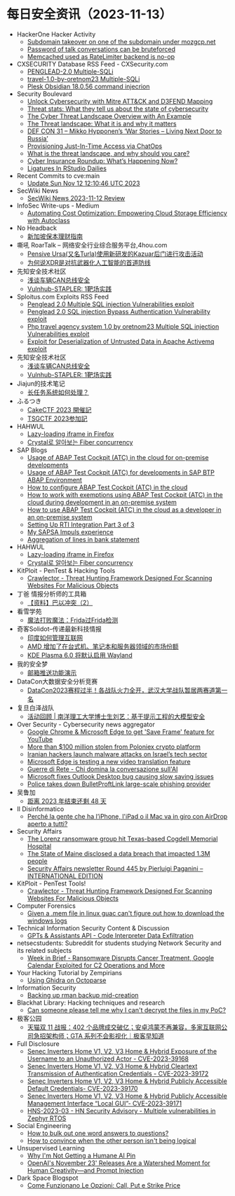# 每日安全资讯（2023-11-13）

- HackerOne Hacker Activity
  - [Subdomain takeover on one of the subdomain under mozgcp.net](https://hackerone.com/reports/2190380)
  - [Password of talk conversations can be bruteforced](https://hackerone.com/reports/2094473)
  - [Memcached used as RateLimiter backend is no-op](https://hackerone.com/reports/2110945)
- CXSECURITY Database RSS Feed - CXSecurity.com
  - [PENGLEAD-2.0 Multiple-SQLi](https://cxsecurity.com/issue/WLB-2023110012)
  - [travel-1.0-by-oretnom23 Multiple-SQLi](https://cxsecurity.com/issue/WLB-2023110011)
  - [Plesk Obsidian 18.0.56 command injecrion](https://cxsecurity.com/issue/WLB-2023110010)
- Security Boulevard
  - [Unlock Cybersecurity with Mitre ATT&CK and D3FEND Mapping](https://securityboulevard.com/2023/11/unlock-cybersecurity-with-mitre-attck-and-d3fend-mapping/)
  - [Threat stats: What they tell us about the state of cybersecurity](https://securityboulevard.com/2023/11/threat-stats-what-they-tell-us-about-the-state-of-cybersecurity/)
  - [The Cyber Threat Landscape Overview with An Example](https://securityboulevard.com/2023/11/the-cyber-threat-landscape-overview-with-an-example/)
  - [The Threat landscape: What it is and why it matters](https://securityboulevard.com/2023/11/the-threat-landscape-what-it-is-and-why-it-matters/)
  - [DEF CON 31 – Mikko Hypponen’s ‘War Stories – Living Next Door to Russia’](https://securityboulevard.com/2023/11/def-con-31-mikko-hypponens-war-stories-living-next-door-to-russia/)
  - [Provisioning Just-In-Time Access via ChatOps](https://securityboulevard.com/2023/11/provisioning-just-in-time-access-via-chatops/)
  - [What is the threat landscape, and why should you care?](https://securityboulevard.com/2023/11/what-is-the-threat-landscape-and-why-should-you-care/)
  - [Cyber Insurance Roundup: What’s Happening Now?](https://securityboulevard.com/2023/11/cyber-insurance-roundup-whats-happening-now/)
  - [Ligatures In RStudio Dailies](https://securityboulevard.com/2023/11/ligatures-in-rstudio-dailies/)
- Recent Commits to cve:main
  - [Update Sun Nov 12 12:10:46 UTC 2023](https://github.com/trickest/cve/commit/88df88cb2d31c79dc53c8c24c829f292df27f139)
- SecWiki News
  - [SecWiki News 2023-11-12 Review](http://www.sec-wiki.com/?2023-11-12)
- InfoSec Write-ups - Medium
  - [Automating Cost Optimization: Empowering Cloud Storage Efficiency with Autoclass](https://infosecwriteups.com/automating-cost-optimization-empowering-cloud-storage-efficiency-with-autoclass-136cfa8709c1?source=rss----7b722bfd1b8d---4)
- No Headback
  - [新加坡保本理财指南](http://xargin.com/invest-in-cash-fund/)
- 嘶吼 RoarTalk – 网络安全行业综合服务平台,4hou.com
  - [Pensive Ursa(又名Turla)使用新研发的Kazuar后门进行攻击活动](https://www.4hou.com/posts/5wvx)
  - [为何说XDR是对抗武器化人工智能的首道防线](https://www.4hou.com/posts/8zyl)
- 先知安全技术社区
  - [浅谈车辆CAN总线安全](https://xz.aliyun.com/t/13028)
  - [Vulnhub-STAPLER: 1靶场实践](https://xz.aliyun.com/t/13027)
- Sploitus.com Exploits RSS Feed
  - [Penglead  2.0 Multiple SQL injection Vulnerabilities exploit](https://sploitus.com/exploit?id=1337DAY-ID-39141&utm_source=rss&utm_medium=rss)
  - [Penglead 2.0 SQL injection Bypass Authentication Vulnerability exploit](https://sploitus.com/exploit?id=1337DAY-ID-39140&utm_source=rss&utm_medium=rss)
  - [Php travel agency system 1.0 by oretnom23 Multiple SQL injection Vulnerabilities exploit](https://sploitus.com/exploit?id=1337DAY-ID-39142&utm_source=rss&utm_medium=rss)
  - [Exploit for Deserialization of Untrusted Data in Apache Activemq exploit](https://sploitus.com/exploit?id=262C6173-6C7E-593E-A599-8E2415B89755&utm_source=rss&utm_medium=rss)
- 先知安全技术社区
  - [浅谈车辆CAN总线安全](https://xz.aliyun.com/t/13028)
  - [Vulnhub-STAPLER: 1靶场实践](https://xz.aliyun.com/t/13027)
- Jiajun的技术笔记
  - [长任务系统如何处理？](https://jiajunhuang.com/articles/2023_11_12-long_running_task.md.html)
- ふるつき
  - [CakeCTF 2023 開催記](https://furutsuki.hatenablog.com/entry/2023/11/12/200529)
  - [TSGCTF 2023参加記](https://furutsuki.hatenablog.com/entry/2023/11/12/121722)
- HAHWUL
  - [Lazy-loading iframe in Firefox](https://www.hahwul.com/2023/11/12/iframe-lazyloading-in-firefox/)
  - [Crystal로 알아보는 Fiber concurrency](https://www.hahwul.com/2023/11/12/fiber-concurrency/)
- SAP Blogs
  - [Usage of ABAP Test Cockpit (ATC) in the cloud for on-premise developments](https://blogs.sap.com/2023/11/12/usage-of-abap-test-cockpit-atc-in-the-cloud-for-on-premise-developments/)
  - [Usage of ABAP Test Cockpit (ATC) for developments in SAP BTP ABAP Environment](https://blogs.sap.com/2023/11/12/usage-of-abap-test-cockpit-atc-for-developments-in-sap-btp-abap-environment/)
  - [How to configure ABAP Test Cockpit (ATC) in the cloud](https://blogs.sap.com/2023/11/12/how-to-configure-abap-test-cockpit-atc-in-the-cloud/)
  - [How to work with exemptions using ABAP Test Cockpit (ATC) in the cloud during development in an on-premise system](https://blogs.sap.com/2023/11/12/how-to-work-with-exemptions-using-abap-test-cockpit-atc-in-the-cloud-during-development-in-an-on-premise-system/)
  - [How to use ABAP Test Cockpit (ATC) in the cloud as a developer in an on-premise system](https://blogs.sap.com/2023/11/12/how-to-use-abap-test-cockpit-atc-in-the-cloud-as-a-developer-in-an-on-premise-system/)
  - [Setting Up RTI Integration Part 3 of 3](https://blogs.sap.com/2023/11/12/setting-up-rti-integration-part-3-of-3/)
  - [My SAPSA Impuls experience](https://blogs.sap.com/2023/11/12/my-sapsa-impuls-experience/)
  - [Aggregation of lines in bank statement](https://blogs.sap.com/2023/11/12/aggregation-of-lines-in-bank-statement/)
- HAHWUL
  - [Lazy-loading iframe in Firefox](https://www.hahwul.com/2023/11/12/iframe-lazyloading-in-firefox/)
  - [Crystal로 알아보는 Fiber concurrency](https://www.hahwul.com/2023/11/12/fiber-concurrency/)
- KitPloit - PenTest & Hacking Tools
  - [Crawlector - Threat Hunting Framework Designed For Scanning Websites For Malicious Objects](http://www.kitploit.com/2023/11/crawlector-threat-hunting-framework.html)
- 丁爸 情报分析师的工具箱
  - [【资料】巴以冲突（2）](https://mp.weixin.qq.com/s?__biz=MzI2MTE0NTE3Mw==&mid=2651140546&idx=1&sn=b4d55105a75f0a819e529003e4363cd2&chksm=f1af46f8c6d8cfee4b857059df0ff64e40df590d2f3e19fc1d60f736740197f1981b8a004f15&scene=58&subscene=0#rd)
- 看雪学苑
  - [魔法打败魔法：Frida过Frida检测](https://mp.weixin.qq.com/s?__biz=MjM5NTc2MDYxMw==&mid=2458528184&idx=1&sn=5401d91e3db4b11b8b81ee7ef1a5820d&chksm=b18d193286fa9024c1003fca249697910ff26af68241252b7e8b0afa120cc14cfbe2c9e3b04c&scene=58&subscene=0#rd)
- 奇客Solidot–传递最新科技情报
  - [印度如何管理互联网](https://www.solidot.org/story?sid=76601)
  - [AMD 增加了在台式机、笔记本和服务器领域的市场份额](https://www.solidot.org/story?sid=76600)
  - [KDE Plasma 6.0 将默认启用 Wayland](https://www.solidot.org/story?sid=76599)
- 我的安全梦
  - [邮箱推送功能演示](https://mp.weixin.qq.com/s?__biz=MzU3NDY1NTYyOQ==&mid=2247485797&idx=1&sn=e35fc1652b3eb4537c5c9c04a40b231a&chksm=fd2e5487ca59dd910c8161d7c0d6843213a37c04de8eeff895059c53d1eba6c3e03b56449497&scene=58&subscene=0#rd)
- DataCon大数据安全分析竞赛
  - [DataCon2023赛程过半！各战队火力全开，武汉大学战队暂居两赛道第一名](https://mp.weixin.qq.com/s?__biz=MzU5Njg1NzMyNw==&mid=2247487556&idx=1&sn=3242dec73aed81532a78812bc9d0fa78&chksm=fe5d08c4c92a81d2bdbd194d77641f56f9e85519a2f0fc1344d6fbaf60d49c8bcc82acff1193&scene=58&subscene=0#rd)
- 复旦白泽战队
  - [活动回顾 | 南洋理工大学博士生刘艺：基于提示工程的大模型安全](https://mp.weixin.qq.com/s?__biz=MzU4NzUxOTI0OQ==&mid=2247487886&idx=1&sn=72ce9d0b2d5151f0b025aa11a1c8c8e5&chksm=fdeb95f0ca9c1ce6780edd107c19a7607e34abebd83db35a300d2b87312c40e8bbd7881f284e&scene=58&subscene=0#rd)
- Over Security - Cybersecurity news aggregator
  - [Google Chrome & Microsoft Edge to get 'Save Frame' feature for YouTube](https://www.bleepingcomputer.com/news/google/google-chrome-and-microsoft-edge-to-get-save-frame-feature-for-youtube/)
  - [More than $100 million stolen from Poloniex crypto platform](https://therecord.media/poloniex-cryptocurrency-platform-millions-stolen)
  - [Iranian hackers launch malware attacks on Israel’s tech sector](https://www.bleepingcomputer.com/news/security/iranian-hackers-launch-malware-attacks-on-israels-tech-sector/)
  - [Microsoft Edge is testing a new video translation feature](https://www.bleepingcomputer.com/news/microsoft/microsoft-edge-is-testing-a-new-video-translation-feature/)
  - [Guerre di Rete - Chi domina la conversazione sull'AI](https://guerredirete.substack.com/p/guerre-di-rete-chi-domina-la-conversazione)
  - [Microsoft fixes Outlook Desktop bug causing slow saving issues](https://www.bleepingcomputer.com/news/microsoft/microsoft-fixes-outlook-desktop-bug-causing-slow-saving-issues/)
  - [Police takes down BulletProftLink large-scale phishing provider](https://www.bleepingcomputer.com/news/security/police-takes-down-bulletproftlink-large-scale-phishing-provider/)
- 吴鲁加
  - [距离 2023 年结束还剩 48 天](https://mp.weixin.qq.com/s?__biz=Mzg5NDY4ODM1MA==&mid=2247484543&idx=1&sn=358fa2fa6a76023845755c668ab2572b&chksm=c01a894ef76d0058fef31e8757b43c86fddb480cca0d5e2167cae13f7a5a63db72b3623555a6&scene=58&subscene=0#rd)
- Il Disinformatico
  - [Perché la gente che ha l’iPhone, l'iPad o il Mac va in giro con AirDrop aperto a tutti?](http://attivissimo.blogspot.com/2023/11/perche-la-gente-che-ha-liphone-lipad-o.html)
- Security Affairs
  - [The Lorenz ransomware group hit Texas-based Cogdell Memorial Hospital](https://securityaffairs.com/154101/data-breach/the-lorenz-ransomware-group-hit-texas-based-cogdell-memorial-hospital.html)
  - [The State of Maine disclosed a data breach that impacted 1.3M people](https://securityaffairs.com/154066/data-breach/state-of-maine-data-breach.html)
  - [Security Affairs newsletter Round 445 by Pierluigi Paganini – INTERNATIONAL EDITION](https://securityaffairs.com/154056/breaking-news/security-affairs-newsletter-round-445-by-pierluigi-paganini-international-edition.html)
- KitPloit - PenTest Tools!
  - [Crawlector - Threat Hunting Framework Designed For Scanning Websites For Malicious Objects](http://www.kitploit.com/2023/11/crawlector-threat-hunting-framework.html)
- Computer Forensics
  - [Given a .mem file in linux guac can't figure out how to download the windows logs](https://www.reddit.com/r/computerforensics/comments/17tcnaj/given_a_mem_file_in_linux_guac_cant_figure_out/)
- Technical Information Security Content & Discussion
  - [GPTs & Assistants API - Code Interpreter Data Exfiltration](https://www.reddit.com/r/netsec/comments/17they7/gpts_assistants_api_code_interpreter_data/)
- netsecstudents: Subreddit for students studying Network Security and its related subjects
  - [Week in Brief - Ransomware Disrupts Cancer Treatment, Google Calendar Exploited for C2 Operations and More](https://www.reddit.com/r/netsecstudents/comments/17tsy8x/week_in_brief_ransomware_disrupts_cancer/)
- Your Hacking Tutorial by Zempirians
  - [Using Ghidra on Octoparse](https://www.reddit.com/r/HowToHack/comments/17tfzj9/using_ghidra_on_octoparse/)
- Information Security
  - [Backing up rman backup mid-creation](https://www.reddit.com/r/Information_Security/comments/17t8kos/backing_up_rman_backup_midcreation/)
- Blackhat Library: Hacking techniques and research
  - [Can someone please tell me why I can't decrypt the files in my PoC?](https://www.reddit.com/r/blackhat/comments/17tu5a7/can_someone_please_tell_me_why_i_cant_decrypt_the/)
- 极客公园
  - [天猫双 11 战报：402 个品牌成交破亿；安卓鸿蒙不再兼容，多家互联网公司急招架构师；GTA 系列不会影视化｜极客早知道](https://mp.weixin.qq.com/s?__biz=MTMwNDMwODQ0MQ==&mid=2653021190&idx=1&sn=672dbb6a173a4841616eb636ba461fab&chksm=7e5499b0492310a6ff18478a8c7497f193f3f5eeb94a720de010ee97bc971c55c3870e7a6bba&scene=58&subscene=0#rd)
- Full Disclosure
  - [Senec Inverters Home V1, V2,	V3 Home & Hybrid Exposure of the Username to an Unauthorized Actor	- CVE-2023-39168](https://seclists.org/fulldisclosure/2023/Nov/5)
  - [Senec Inverters Home V1, V2,	V3 Home & Hybrid Cleartext Transmission of Authentication	Credentials - CVE-2023-39172](https://seclists.org/fulldisclosure/2023/Nov/4)
  - [Senec Inverters Home V1, V2,	V3 Home & Hybrid Publicly Accessible Default Credentials-	CVE-2023-39170](https://seclists.org/fulldisclosure/2023/Nov/3)
  - [Senec Inverters Home V1, V2, V3 Home & Hybrid Publicly Accessible Management Interface “Local GUI”- CVE-2023-39171](https://seclists.org/fulldisclosure/2023/Nov/2)
  - [HNS-2023-03 - HN Security Advisory - Multiple vulnerabilities in Zephyr RTOS](https://seclists.org/fulldisclosure/2023/Nov/1)
- Social Engineering
  - [How to bulk out one word answers to questions?](https://www.reddit.com/r/SocialEngineering/comments/17txhih/how_to_bulk_out_one_word_answers_to_questions/)
  - [How to convince when the other person isn't being logical](https://www.reddit.com/r/SocialEngineering/comments/17tg3xx/how_to_convince_when_the_other_person_isnt_being/)
- Unsupervised Learning
  - [Why I'm Not Getting a Humane AI Pin](https://danielmiessler.com/p/im-not-getting-humane-ai-pin)
  - [OpenAI's November 23' Releases Are a Watershed Moment for Human Creativity—and Prompt Injection](https://danielmiessler.com/p/ai-agents-api-calling-prompt-injection)
- Dark Space Blogspot
  - [Come Funzionano Le Opzioni: Call, Put e Strike Price](http://darkwhite666.blogspot.com/2023/11/come-funzionano-le-opzioni-call-put-e.html)
